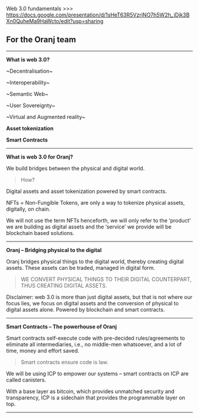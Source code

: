 Web 3.0 fundamentals >>> https://docs.google.com/presentation/d/1sHeT63R5VzrjNO7h5W2h_jDjk3BXn0QuheMa9HaWcto/edit?usp=sharing

## For the Oranj team

---
**What is web 3.0?**

~Decentralisation~

~Interoperability~

~Semantic Web~

~User Sovereignty~

~Virtual and Augmented reality~

**Asset tokenization**

**Smart Contracts**

---
**What is web 3.0 for Oranj?**

We build bridges between the physical and digital world.

> How?

Digital assets and asset tokenization powered by smart contracts.

NFTs = Non-Fungible Tokens, are only a way to tokenize physical assets, digitally, on chain.

We will not use the term NFTs henceforth, we will only refer to the ‘product’ we are building as digital assets and the ‘service’ we provide will be blockchain based solutions.

---
**Oranj – Bridging physical to the digital**

Oranj bridges physical things to the digital world, thereby creating digital assets.
These assets can be traded, managed in digital form.
> WE CONVERT PHYSICAL THINGS TO THEIR DIGITAL COUNTERPART, THUS CREATING DIGITAL ASSETS.

Disclaimer: web 3.0 is more than just digital assets, but that is not where our focus lies, we focus on digital assets and the conversion of physical to digital assets alone. Powered by blockchain and smart contracts.

---
**Smart Contracts – The powerhouse of Oranj**

Smart contracts self-execute code with pre-decided rules/agreements to eliminate all intermediaries, i.e., no middle-men whatsoever, and a lot of time, money and effort saved.

> Smart contracts ensure code is law. 

We will be using ICP to empower our systems – smart contracts on ICP are called canisters. 

With a base layer as bitcoin, which provides unmatched security and transparency, ICP is a sidechain that provides the programmable layer on top.

---

